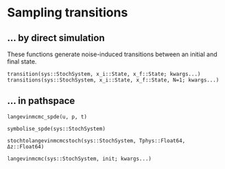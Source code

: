 # Sampling transitions

## ... by direct simulation
These functions generate noise-induced transitions between an initial and final state.

```@docs
transition(sys::StochSystem, x_i::State, x_f::State; kwargs...)
transitions(sys::StochSystem, x_i::State, x_f::State, N=1; kwargs...)
```

## ... in pathspace

```@docs
langevinmcmc_spde(u, p, t)
```

```@docs
symbolise_spde(sys::StochSystem)
```

```@docs
stochtolangevinmcmcstoch(sys::StochSystem, Tphys::Float64, Δz::Float64)
```

```@docs
langevinmcmc(sys::StochSystem, init; kwargs...)
```